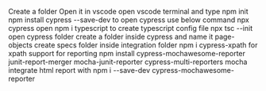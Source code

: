 Create a folder
Open it in vscode
open vscode 
terminal and type 
npm init
npm install cypress 
--save-dev
to open cypress use 
below command
npx cypress open
npm i typescript
to create 
typescript config 
file
npx tsc --init
open cypress folder
create a folder 
inside cypress and 
name it 
page-objects
create specs folder 
inside integration 
folder
npm i cypress-xpath for xpath support
for reporting
npm install cypress-mochawesome-reporter junit-report-merger mocha-junit-reporter cypress-multi-reporters mocha
integrate html report with npm i --save-dev cypress-mochawesome-reporter

